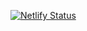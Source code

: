 [![Netlify Status](https://api.netlify.com/api/v1/badges/41f44da8-b634-4450-824d-de6e34135079/deploy-status)](https://app.netlify.com/sites/digipplustest/deploys)
